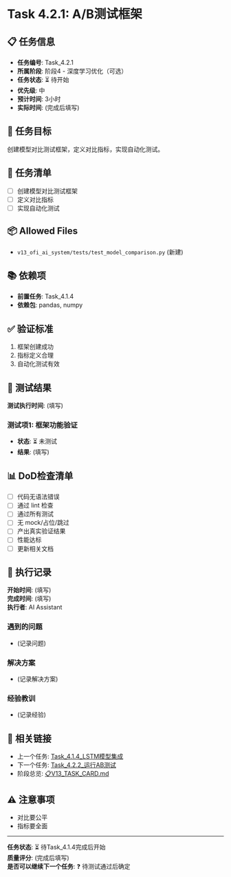 # Task 4.2.1: A/B测试框架

## 📋 任务信息
- **任务编号**: Task_4.2.1
- **所属阶段**: 阶段4 - 深度学习优化（可选）
- **任务状态**: ⏳ 待开始
- **优先级**: 中
- **预计时间**: 3小时
- **实际时间**: (完成后填写)

## 🎯 任务目标
创建模型对比测试框架，定义对比指标，实现自动化测试。

## 📝 任务清单
- [ ] 创建模型对比测试框架
- [ ] 定义对比指标
- [ ] 实现自动化测试

## 📦 Allowed Files
- `v13_ofi_ai_system/tests/test_model_comparison.py` (新建)

## 📚 依赖项
- **前置任务**: Task_4.1.4
- **依赖包**: pandas, numpy

## ✅ 验证标准
1. 框架创建成功
2. 指标定义合理
3. 自动化测试有效

## 🧪 测试结果
**测试执行时间**: (填写)

### 测试项1: 框架功能验证
- **状态**: ⏳ 未测试
- **结果**: (填写)

## 📊 DoD检查清单
- [ ] 代码无语法错误
- [ ] 通过 lint 检查
- [ ] 通过所有测试
- [ ] 无 mock/占位/跳过
- [ ] 产出真实验证结果
- [ ] 性能达标
- [ ] 更新相关文档

## 📝 执行记录
**开始时间**: (填写)  
**完成时间**: (填写)  
**执行者**: AI Assistant

### 遇到的问题
- (记录问题)

### 解决方案
- (记录解决方案)

### 经验教训
- (记录经验)

## 🔗 相关链接
- 上一个任务: [Task_4.1.4_LSTM模型集成](./Task_4.1.4_LSTM模型集成.md)
- 下一个任务: [Task_4.2.2_运行AB测试](./Task_4.2.2_运行AB测试.md)
- 阶段总览: [📋V13_TASK_CARD.md](../../📋V13_TASK_CARD.md)

## ⚠️ 注意事项
- 对比要公平
- 指标要全面

---
**任务状态**: ⏳ 待Task_4.1.4完成后开始  
**质量评分**: (完成后填写)  
**是否可以继续下一个任务**: ❓ 待测试通过后确定

